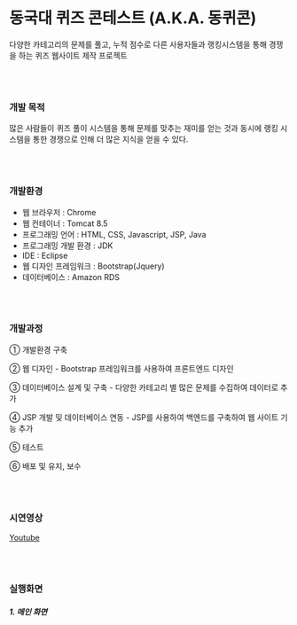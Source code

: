 # 동국대 퀴즈 콘테스트 (A.K.A. 동퀴콘)
다양한 카테고리의 문제를 풀고, 누적 점수로 다른 사용자들과 랭킹시스템을 통해 경쟁을 하는 퀴즈 웹사이트 제작 프로젝트

<br><br>
### 개발 목적

많은 사람들이 퀴즈 풀이 시스템을 통해 문제를 맞추는 재미를 얻는 것과 동시에 랭킹 시스템을 통한 경쟁으로 인해 더 많은 지식을 얻을 수 있다.

<br><br>
### 개발환경 

* 웹 브라우저 : Chrome 
* 웹 컨테이너 : Tomcat 8.5
* 프로그래밍 언어 : HTML, CSS, Javascript, JSP, Java
* 프로그래밍 개발 환경 : JDK
* IDE : Eclipse
* 웹 디자인 프레임워크 : Bootstrap(Jquery)
* 데이터베이스 : Amazon RDS


<br><br>
### 개발과정

① 개발환경 구축

② 웹 디자인 - Bootstrap 프레임워크를 사용하여 프론트엔드 디자인

③ 데이터베이스 설계 및 구축 - 다양한 카테고리 별 많은 문제를 수집하여 데이터로 추가

④ JSP 개발 및 데이터베이스 연동 - JSP를 사용하여 백엔드를 구축하여 웹 사이트 기능 추가

⑤ 테스트

⑥ 배포 및 유지, 보수

<br><br>
### 시연영상
[Youtube](?)


<br><br>
### 실행화면

##### 1. 메인 화면
